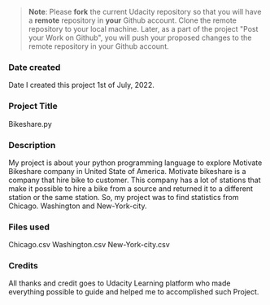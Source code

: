 >**Note**: Please **fork** the current Udacity repository so that you will have a **remote** repository in **your** Github account. Clone the remote repository to your local machine. Later, as a part of the project "Post your Work on Github", you will push your proposed changes to the remote repository in your Github account.

### Date created
Date I created this project
1st of July, 2022.

### Project Title
Bikeshare.py

### Description
My project is about your python programming language to explore Motivate Bikeshare company in United State of America.
Motivate bikeshare is a company that hire bike to customer. This company has a lot of stations that make it possible to hire a bike from a source and returned it to a different station or the  same station.
So, my project was to find statistics from Chicago. Washington and New-York-city.

### Files used
Chicago.csv
Washington.csv
New-York-city.csv

### Credits

All thanks and credit goes to Udacity Learning platform who made everything possible to guide and helped me to accomplished
such Project.
